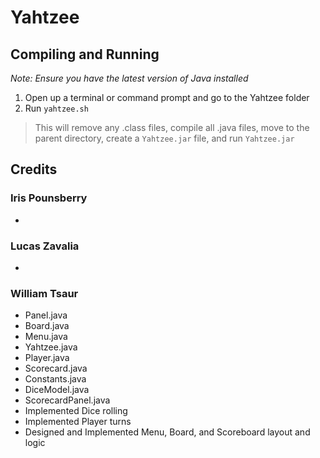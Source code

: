 # Yahtzee

## Compiling and Running
*Note: Ensure you have the latest version of Java installed* 
1. Open up a terminal or command prompt and go to the Yahtzee folder
2. Run `yahtzee.sh`
> This will remove any .class files, compile all .java files, 
> move to the parent directory, create a `Yahtzee.jar` file, 
> and run `Yahtzee.jar`

## Credits
### Iris Pounsberry
- 
### Lucas Zavalia
- 
### William Tsaur
- Panel.java
- Board.java
- Menu.java
- Yahtzee.java
- Player.java
- Scorecard.java
- Constants.java
- DiceModel.java
- ScorecardPanel.java
- Implemented Dice rolling
- Implemented Player turns
- Designed and Implemented Menu, Board, and Scoreboard layout and logic
